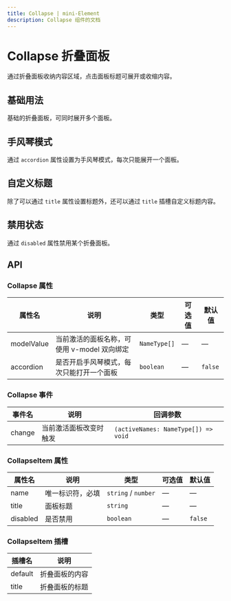 ```yaml
---
title: Collapse | mini-Element
description: Collapse 组件的文档
---
```


# Collapse 折叠面板

通过折叠面板收纳内容区域，点击面板标题可展开或收缩内容。

## 基础用法

基础的折叠面板，可同时展开多个面板。

<preview path="../demo/Collapse/Basic.vue" title="基础用法" description="Collapse组件的基础用法"></preview>

## 手风琴模式

通过 `accordion` 属性设置为手风琴模式，每次只能展开一个面板。

<preview path="../demo/Collapse/Accordion.vue" title="手风琴模式" description="通过 accordion 属性设置手风琴模式"></preview>

## 自定义标题

除了可以通过 `title` 属性设置标题外，还可以通过 `title` 插槽自定义标题内容。

<preview path="../demo/Collapse/CustomTitle.vue" title="自定义标题" description="通过 title 插槽自定义标题内容"></preview>

## 禁用状态

通过 `disabled` 属性禁用某个折叠面板。

<preview path="../demo/Collapse/Disabled.vue" title="禁用状态" description="通过 disabled 属性禁用折叠面板"></preview>

## API

### Collapse 属性

| 属性名     | 说明                                                 | 类型       | 可选值 | 默认值  |
| ---------- | ---------------------------------------------------- | ---------- | ------ | ------- |
| modelValue | 当前激活的面板名称，可使用 v-model 双向绑定         | `NameType[]` | —      | —       |
| accordion  | 是否开启手风琴模式，每次只能打开一个面板            | `boolean`  | —      | `false` |

### Collapse 事件

| 事件名 | 说明                                                 | 回调参数                  |
| ------ | ---------------------------------------------------- | ------------------------- |
| change | 当前激活面板改变时触发                               | `(activeNames: NameType[]) => void` |

### CollapseItem 属性

| 属性名   | 说明                                                 | 类型       | 可选值 | 默认值  |
| -------- | ---------------------------------------------------- | ---------- | ------ | ------- |
| name     | 唯一标识符，必填                                     | `string` / `number` | —      | —       |
| title    | 面板标题                                             | `string`   | —      | —       |
| disabled | 是否禁用                                             | `boolean`  | —      | `false` |

### CollapseItem 插槽

| 插槽名  | 说明                 |
| ------- | -------------------- |
| default | 折叠面板的内容       |
| title   | 折叠面板的标题       |